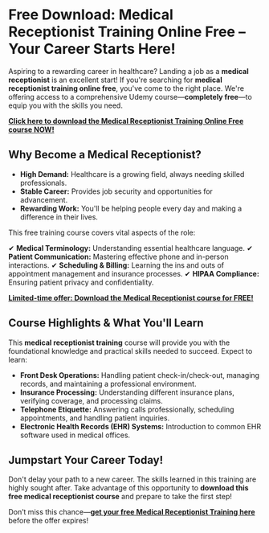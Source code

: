 # Free Download: Medical Receptionist Training Online Free – Your Career Starts Here!

Aspiring to a rewarding career in healthcare? Landing a job as a **medical receptionist** is an excellent start! If you're searching for **medical receptionist training online free**, you've come to the right place. We're offering access to a comprehensive Udemy course—**completely free**—to equip you with the skills you need.

[**Click here to download the Medical Receptionist Training Online Free course NOW!**](https://udemywork.com/medical-receptionist-training-online-free)

## Why Become a Medical Receptionist?

- **High Demand:** Healthcare is a growing field, always needing skilled professionals.
- **Stable Career:** Provides job security and opportunities for advancement.
- **Rewarding Work:** You'll be helping people every day and making a difference in their lives.

This free training course covers vital aspects of the role:

✔ **Medical Terminology:** Understanding essential healthcare language.
✔ **Patient Communication:** Mastering effective phone and in-person interactions.
✔ **Scheduling & Billing:** Learning the ins and outs of appointment management and insurance processes.
✔ **HIPAA Compliance:** Ensuring patient privacy and confidentiality.

[**Limited-time offer: Download the Medical Receptionist course for FREE!**](https://udemywork.com/medical-receptionist-training-online-free)

## Course Highlights & What You'll Learn

This **medical receptionist training** course will provide you with the foundational knowledge and practical skills needed to succeed. Expect to learn:

*   **Front Desk Operations:** Handling patient check-in/check-out, managing records, and maintaining a professional environment.
*   **Insurance Processing:** Understanding different insurance plans, verifying coverage, and processing claims.
*   **Telephone Etiquette:** Answering calls professionally, scheduling appointments, and handling patient inquiries.
*   **Electronic Health Records (EHR) Systems:** Introduction to common EHR software used in medical offices.

## Jumpstart Your Career Today!

Don't delay your path to a new career. The skills learned in this training are highly sought after. Take advantage of this opportunity to **download this free medical receptionist course** and prepare to take the first step!

Don’t miss this chance—**[get your free Medical Receptionist Training here](https://udemywork.com/medical-receptionist-training-online-free)** before the offer expires!
